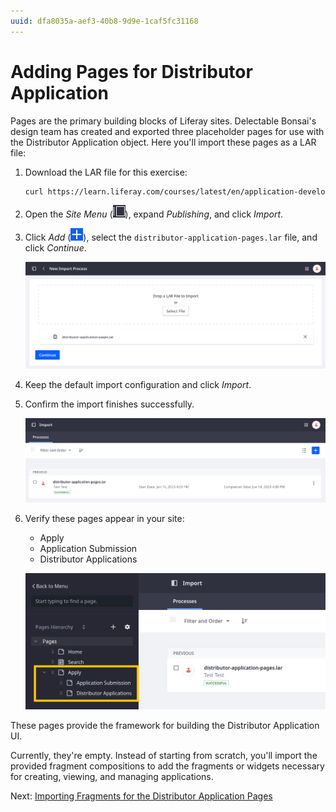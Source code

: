 ```yaml
---
uuid: dfa8035a-aef3-40b8-9d9e-1caf5fc31168
---
```

# Adding Pages for Distributor Application

Pages are the primary building blocks of Liferay sites. Delectable Bonsai's design team has created and exported three placeholder pages for use with the Distributor Application object. Here you'll import these pages as a LAR file: <!--TASK: If you've completed the [Site Design]() course, then you've already added these pages to your site. Otherwise, you can download and import them as a LAR file. -->

1. Download the LAR file for this exercise:

   ```bash
   curl https://learn.liferay.com/courses/latest/en/application-development/designing-user-interfaces/adding-pages-for-distributor-application/distributor-application-pages.lar -O
   ```

1. Open the *Site Menu* (![Site Menu](../../images/icon-product-menu.png)), expand *Publishing*, and click *Import*.

1. Click *Add* (![Add Button](../../images/icon-add.png)), select the `distributor-application-pages.lar` file, and click *Continue*.

   ![Select the distributor-application-pages.lar file and click Continue.](./adding-pages-for-distributor-application/images/01.png)

1. Keep the default import configuration and click *Import*.

1. Confirm the import finishes successfully.

   ![Confirm the import was successful.](./adding-pages-for-distributor-application/images/02.png)

1. Verify these pages appear in your site:

   * Apply
   * Application Submission
   * Distributor Applications

   ![Verify the pages appear in your site.](./adding-pages-for-distributor-application/images/03.png)

These pages provide the framework for building the Distributor Application UI.

Currently, they're empty. Instead of starting from scratch, you'll import the provided fragment compositions to add the fragments or widgets necessary for creating, viewing, and managing applications. 

Next: [Importing Fragments for the Distributor Application Pages](./importing-fragments-for-the-distributor-application-pages.md)
